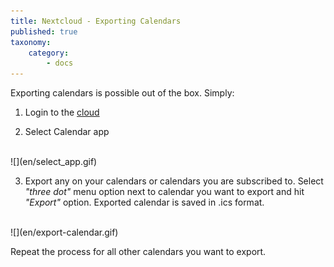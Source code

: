 ```yaml
---
title: Nextcloud - Exporting Calendars
published: true
taxonomy:
    category:
        - docs
---
```


Exporting calendars is possible out of the box. Simply:

1. Login to the [cloud](https://cloud.disroot.org)

2. Select Calendar app
<br>
![](en/select_app.gif)

3. Export any on your calendars or calendars you are subscribed to.
Select *"three dot"* menu option next to calendar you want to export and hit *"Export"* option. Exported calendar is saved in .ics format.
<br>
![](en/export-calendar.gif)

Repeat the process for all other calendars you want to export.
